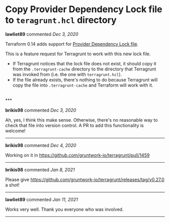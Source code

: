 # Copy Provider Dependency Lock file to `teragrunt.hcl` directory

**lawliet89** commented *Dec 3, 2020*

Terraform 0.14 adds support for [Provider Dependency Lock file](https://www.terraform.io/upgrade-guides/0-14.html#provider-dependency-lock-file).

This is a feature request for Terragrunt to work with this new lock file.

- If Terragrunt notices that the lock file does not exist, it should copy it from the `.terragrunt-cache` directory to the directory that Terragrunt was invoked from (i.e. the one with `terragrunt.hcl`).
- If the file already exists, there's nothing to do because Terragrunt will copy the file into `.terragrunt-cache` and Terraform will work with it.
<br />
***


**brikis98** commented *Dec 3, 2020*

Ah, yes, I think this make sense. Otherwise, there's no reasonable way to check that file into version control. A PR to add this functionality is welcome!
***

**brikis98** commented *Dec 4, 2020*

Working on it in https://github.com/gruntwork-io/terragrunt/pull/1459
***

**brikis98** commented *Jan 8, 2021*

Please give https://github.com/gruntwork-io/terragrunt/releases/tag/v0.27.0 a shot!
***

**lawliet89** commented *Jan 11, 2021*

Works very well. Thank you everyone who was involved.
***

